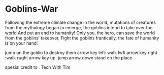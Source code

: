 # Goblins-War

Following the extreme climate change in the world, 
mutations of creatures from the mythology began to emerge,
the goblins intend to take over the world And put an end to humanity!
Only you, the hero, can save the world from the goblins' takeover,
Fight the goblins frantically, the fate of humanity is on your hand!


jump on the goblin to destroy them
arrow key left: walk lwft 
arrow key right :walk rught
arrow key up: jump
arrow down stand on the place 


spesial credit to : Tech With Tim 



